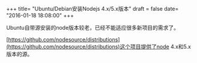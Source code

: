 +++
title= "Ubuntu/Debian安装Nodejs 4.x/5.x版本"
draft = false
date= "2016-01-18 18:08:00"
+++

Ubuntu自带源安装的node版本较老，已经不能适应很多新项目的需求了。

[https://github.com/nodesource/distributions](https://github.com/nodesource/distributions)这个项目提供了node 4.x和5.x版本的源。